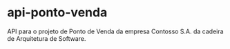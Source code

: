 # api-ponto-venda
API para o projeto de Ponto de Venda da empresa Contosso S.A. da cadeira de Arquitetura de Software.
